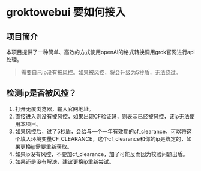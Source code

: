 # groktowebui 要如何接入


## 项目简介


本项目提供了一种简单、高效的方式使用openAI的格式转换调用grok官网进行api处理。

> 需要自己ip没有被风控。如果被风控，将会升级为5秒盾，无法绕过。

## 检测ip是否被风控？
1. 打开无痕浏览器，输入官网地址。
2. 直接进入则没有被风控，如果出现CF验证码，则表示已经被风控，该ip无法使用本项目。
3. 如果风控后，过了5秒盾，会给与一个一年有效期的cf_clearance，可以将这个填入环境变量CF_CLEARANCE，这个cf_clearance和你的ip是绑定的，如果更换ip需要重新获取。
4. 如果ip没有风控，不要加cf_clearance，加了可能反而因为校验问题出盾。
5. 如果还是没有解决，建议更换ip重新尝试。

